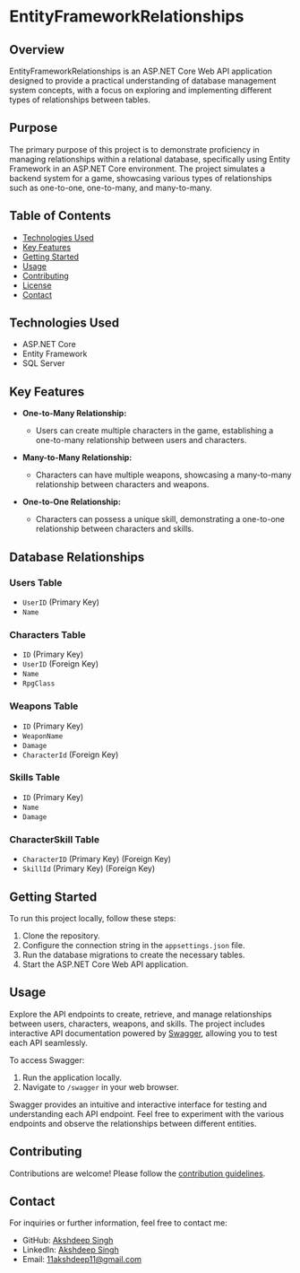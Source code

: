 # EntityFrameworkRelationships

## Overview

EntityFrameworkRelationships is an ASP.NET Core Web API application designed to provide a practical understanding of database management system concepts, with a focus on exploring and implementing different types of relationships between tables.

## Purpose

The primary purpose of this project is to demonstrate proficiency in managing relationships within a relational database, specifically using Entity Framework in an ASP.NET Core environment. The project simulates a backend system for a game, showcasing various types of relationships such as one-to-one, one-to-many, and many-to-many.

## Table of Contents

- [Technologies Used](#technologies-used)
- [Key Features](#key-features)
- [Getting Started](#getting-started)
- [Usage](#usage)
- [Contributing](#contributing)
- [License](#license)
- [Contact](#contact)

## Technologies Used

- ASP.NET Core
- Entity Framework
- SQL Server

## Key Features

- **One-to-Many Relationship:**
  - Users can create multiple characters in the game, establishing a one-to-many relationship between users and characters.

- **Many-to-Many Relationship:**
  - Characters can have multiple weapons, showcasing a many-to-many relationship between characters and weapons.

- **One-to-One Relationship:**
  - Characters can possess a unique skill, demonstrating a one-to-one relationship between characters and skills.

## Database Relationships

### Users Table

- `UserID` (Primary Key)
- `Name`

### Characters Table

- `ID` (Primary Key)
- `UserID` (Foreign Key)
- `Name`
- `RpgClass`

### Weapons Table

- `ID` (Primary Key)
- `WeaponName`
- `Damage`
- `CharacterId` (Foreign Key)

### Skills Table

- `ID` (Primary Key)
- `Name`
- `Damage`

### CharacterSkill Table

- `CharacterID` (Primary Key) (Foreign Key)
- `SkillId` (Primary Key) (Foreign Key)


## Getting Started

To run this project locally, follow these steps:

1. Clone the repository.
2. Configure the connection string in the `appsettings.json` file.
3. Run the database migrations to create the necessary tables.
4. Start the ASP.NET Core Web API application.

## Usage

Explore the API endpoints to create, retrieve, and manage relationships between users, characters, weapons, and skills. The project includes interactive API documentation powered by [Swagger](https://swagger.io/), allowing you to test each API seamlessly.

To access Swagger:

1. Run the application locally.
2. Navigate to `/swagger` in your web browser.

Swagger provides an intuitive and interactive interface for testing and understanding each API endpoint. Feel free to experiment with the various endpoints and observe the relationships between different entities.



## Contributing

Contributions are welcome! Please follow the [contribution guidelines](CONTRIBUTING.md).


## Contact

For inquiries or further information, feel free to contact me:

- GitHub: [Akshdeep Singh](https://github.com/AkshdeepSingh1)
- LinkedIn: [Akshdeep Singh](https://www.linkedin.com/in/akshdeep-singh-78b1151a6/)
- Email: 11akshdeep11@gmail.com
